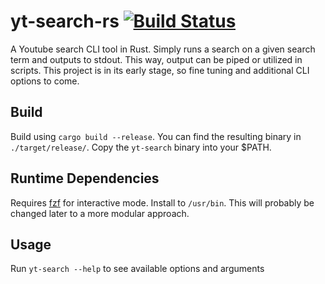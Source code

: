 # yt-search-rs [![Build Status](https://travis-ci.com/dfangx/yt-search-rs.svg?branch=master)](https://travis-ci.com/dfangx/yt-search-rs)

A Youtube search CLI tool in Rust. Simply runs a search on a given search term
and outputs to stdout. This way, output can be piped or utilized in scripts.
This project is in its early stage, so fine tuning and additional CLI options
to come.

## Build 

Build using `cargo build --release`. You can find the resulting binary in
`./target/release/`. Copy the `yt-search` binary into your $PATH.

## Runtime Dependencies

Requires [fzf](https://github.com/junegunn/fzf) for interactive mode. Install to
`/usr/bin`. This will probably be changed later to a more modular approach.

## Usage 

Run `yt-search --help` to see available options and arguments
